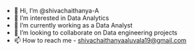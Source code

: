 - 👋 Hi, I’m @shivachaithanya-A
- 👀 I’m interested in Data Analytics
- 🌱 I’m currently working as a Data Analyst
- 💞️ I’m looking to collaborate on Data engineering projects
- 📫 How to reach me - shivachaithanyaaluvala19@gmail.com


<!---
shivachaithanya-A/shivachaithanya-A is a ✨ special ✨ repository because its `README.md` (this file) appears on your GitHub profile.
You can click the Preview link to take a look at your changes.
--->
